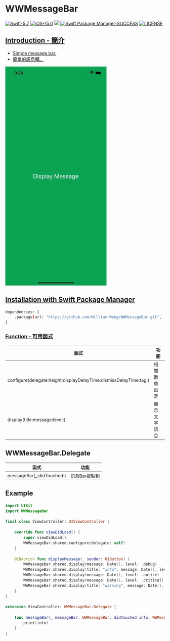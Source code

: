 # WWMessageBar

[![Swift-5.7](https://img.shields.io/badge/Swift-5.7-orange.svg?style=flat)](https://developer.apple.com/swift/) [![iOS-15.0](https://img.shields.io/badge/iOS-15.0-pink.svg?style=flat)](https://developer.apple.com/swift/) ![](https://img.shields.io/github/v/tag/William-Weng/WWMessageBar) [![Swift Package Manager-SUCCESS](https://img.shields.io/badge/Swift_Package_Manager-SUCCESS-blue.svg?style=flat)](https://developer.apple.com/swift/) [![LICENSE](https://img.shields.io/badge/LICENSE-MIT-yellow.svg?style=flat)](https://developer.apple.com/swift/)

## [Introduction - 簡介](https://swiftpackageindex.com/William-Weng)
- [Simple message bar.](https://github.com/JanGorman/SwiftMessageBar)
- [簡單的訊息欄。](https://www.appcoda.com.tw/interactive-animation-uiviewpropertyanimator/)

![](./Example.webp)

## [Installation with Swift Package Manager](https://medium.com/彼得潘的-swift-ios-app-開發問題解答集/使用-spm-安裝第三方套件-xcode-11-新功能-2c4ffcf85b4b)

```bash
dependencies: [
    .package(url: "https://github.com/William-Weng/WWMessageBar.git", .upToNextMajor(from: "1.0.1"))
]
```

### [Function - 可用函式](https://ezgif.com/video-to-webp)
|函式|功能|
|-|-|
|configure(delegate:height:displayDelayTime:dismissDelayTime:tag:)|相關數值設定|
|display(title:message:level:)|顯示文字訊息|

## WWMessageBar.Delegate
|函式|功能|
|-|-|
|messageBar(_:didTouched:)|訊息Bar被點到|

## Example
```swift
import UIKit
import WWMessageBar

final class ViewController: UIViewController {
    
    override func viewDidLoad() {
        super.viewDidLoad()
        WWMessageBar.shared.configure(delegate: self)
    }
    
    @IBAction func displayMessage(_ sender: UIButton) {
        WWMessageBar.shared.display(message: Date(), level: .debug)
        WWMessageBar.shared.display(title: "info", message: Date(), level: .info)
        WWMessageBar.shared.display(message: Date(), level: .notice)
        WWMessageBar.shared.display(message: Date(), level: .critical)
        WWMessageBar.shared.display(title: "warning", message: Date(), level: .warning)
    }
}

extension ViewController: WWMessageBar.Delegate {
 
    func messageBar(_ messageBar: WWMessageBar, didTouched info: WWMessageBar.MessageInformation?) {
        print(info)
    }
}
```
